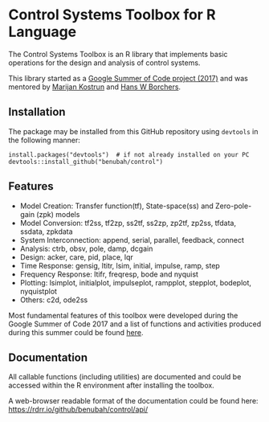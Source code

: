 # Control Systems Toolbox for R Language

The Control Systems Toolbox is an R library that implements basic operations for the design and analysis of control systems.

This library started as a [Google Summer of Code project (2017)](https://summerofcode.withgoogle.com/projects/#5201658249216000) and was mentored by [Marijan Kostrun](https://github.com/mkostrun) and [Hans W Borchers](https://github.com/hwborchers). 


## Installation

The package may be installed from this GitHub repository using `devtools` in the following manner:

`install.packages("devtools")  # if not already installed on your PC`
`devtools::install_github("benubah/control")`


## Features

- Model Creation: Transfer function(tf), State-space(ss) and Zero-pole-gain (zpk) models
- Model Conversion: tf2ss, tf2zp, ss2tf, ss2zp, zp2tf, zp2ss, tfdata, ssdata, zpkdata
- System Interconnection: append, serial, parallel, feedback, connect
- Analysis: ctrb, obsv, pole, damp, dcgain
- Design: acker, care, pid, place, lqr
- Time Response: gensig, ltitr, lsim, initial, impulse, ramp, step
- Frequency Response: ltifr, freqresp, bode and nyquist
- Plotting: lsimplot, initialplot, impulseplot, rampplot, stepplot, bodeplot, nyquistplot
- Others: c2d, ode2ss

Most fundamental features of this toolbox were developed during the Google Summer of Code 2017 and a list of functions and activities produced during this summer could be found [here](https://github.com/benubah/controldev/blob/master/README.md).

## Documentation

All callable functions (including utilities) are documented and could be accessed within the R environment after installing the toolbox.

A web-browser readable format of the documentation could be found here: https://rdrr.io/github/benubah/control/api/


